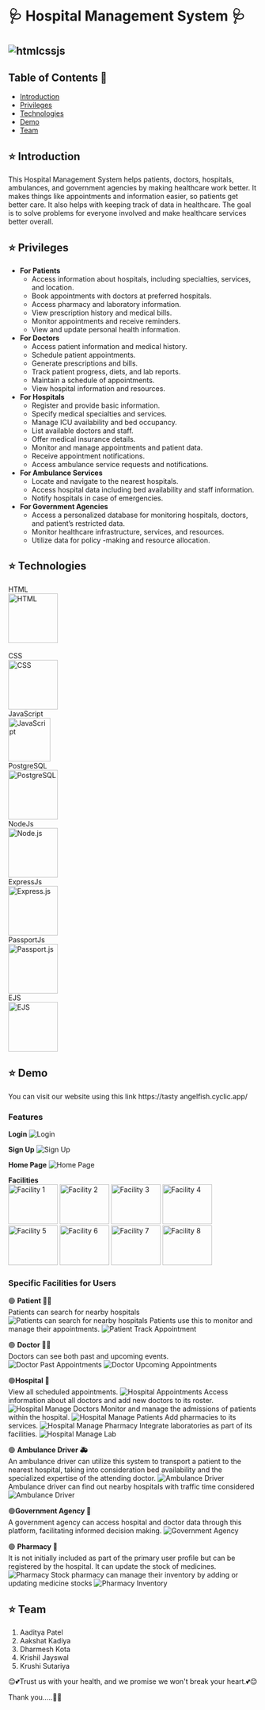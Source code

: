 # 🩺 Hospital Management System 🩺

## ![htmlcssjs](assets/images/logo.png)

## Table of Contents 🚀
* [Introduction](#introduction)
* [Privileges](#privileges)
* [Technologies](#technologies)
* [Demo](#demo)
* [Team](#team)

## ⭐ Introduction
This Hospital Management System helps patients, doctors, hospitals, ambulances, and government agencies by making healthcare work better. It makes things like appointments and information easier, so patients get better care. It also helps with keeping track of data in healthcare. The goal is to solve problems for everyone involved and make healthcare services better overall.

## ⭐ Privileges
- **For Patients**
  - Access information about hospitals, including specialties, services, and location.
  - Book appointments with doctors at preferred hospitals.
  - Access pharmacy and laboratory information.
  - View prescription history and medical bills.
  - Monitor appointments and receive reminders.
  - View and update personal health information.
- **For Doctors**
  - Access patient information and medical history.
  - Schedule patient appointments.
  - Generate prescriptions and bills.
  - Track patient progress, diets, and lab reports.
  - Maintain a schedule of appointments.
  - View hospital information and resources.
- **For Hospitals**
  - Register and provide basic information.
  - Specify medical specialties and services.
  - Manage ICU availability and bed occupancy.
  - List available doctors and staff.
  - Offer medical insurance details.
  - Monitor and manage appointments and patient data.
  - Receive appointment notifications.
  - Access ambulance service requests and notifications.
- **For Ambulance Services**
  - Locate and navigate to the nearest hospitals.
  - Access hospital data including bed availability and staff information.
  - Notify hospitals in case of emergencies.
- **For Government Agencies**
  - Access a personalized database for monitoring hospitals, doctors, and patient’s restricted data.
  - Monitor healthcare infrastructure, services, and resources.
  - Utilize data for policy -making and resource allocation.
## ⭐ Technologies
HTML
<br>
<img src="assets/images/html.png" alt="HTML" width="100" height="100">  
<br>
CSS
<br>
<img src="assets/images/css.png" alt="CSS" width="100" height="100">
<br>
JavaScript
<br>
<img src="assets/images/javascript.png" alt="JavaScript" width="85" height="88">
<br>
PostgreSQL
<br>
<img src="assets/images/postgresql.png" alt="PostgreSQL" width="100" height="100">
<br>
NodeJs
<br>
<img src="assets/images/nodejs.png" alt="Node.js" width="100" height="100">
<br>
ExpressJs
<br>
<img src="assets/images/expressjs.png" alt="Express.js" width="100" height="100">
<br>
PassportJs
<br>
<img src="assets/images/passportjs.png" alt="Passport.js" width="100" height="100">
<br>
EJS
<br>
<img src="assets/images/ejs.png" alt="EJS" width="100" height="100">



## ⭐ Demo
You can visit our website using this link
https://tasty angelfish.cyclic.app/

### Features
   **Login**
  ![Login](assets/images/login.png)

   **Sign Up**
  ![Sign Up](assets/images/signup.png)

   **Home Page**
  ![Home Page](assets/images/home.png)

   **Facilities**
<br>
  <img src="assets/images/f1.png" alt="Facility 1" width="100" height="80">
<img src="assets/images/f2.png" alt="Facility 2" width="100" height="80">
<img src="assets/images/f3.png" alt="Facility 3" width="100" height="80">
<img src="assets/images/f4.png" alt="Facility 4" width="100" height="80">
<img src="assets/images/f5.png" alt="Facility 5" width="100" height="80">
<img src="assets/images/f6.png" alt="Facility 6" width="100" height="80">
<img src="assets/images/f7.png" alt="Facility 7" width="100" height="80">
<img src="assets/images/f8.png" alt="Facility 8" width="100" height="80">

### Specific Facilities for Users

   🟢 **Patient 🙎‍♂**
   <br>
     Patients can search for nearby hospitals
    ![Patients can search for nearby hospitals](assets/images/patient_nearbyhos.jpg)
     Patients use this to monitor and manage their appointments.
    ![Patient Track Appointment](assets/images/patientbookappoint.jpg)

   🟢 **Doctor 👨‍⚕**
   <br>
     Doctors can see both past and upcoming events.
    ![Doctor Past Appointments](assets/images/doctorpastappoint.png)
    ![Doctor Upcoming Appointments](assets/images/doctorupcomingappoint.png)

   🟢**Hospital 🏥**
   <br>
     View all scheduled appointments.
    ![Hospital Appointments](assets/images/happpoint.png)
     Access information about all doctors and add new doctors to its roster.
    ![Hospital Manage Doctors](assets/images/hmanagedoc.png)
     Monitor and manage the admissions of patients within the hospital.
    ![Hospital Manage Patients](assets/images/hmanagepat.png)
     Add pharmacies to its services.
    ![Hospital Manage Pharmacy](assets/images/hmanagepharm.png)
     Integrate laboratories as part of its facilities.
    ![Hospital Manage Lab](assets/images/hmanagelab.png)

   🟢 **Ambulance Driver 🚑**
   <br>
     An ambulance driver can utilize this system to transport a patient to the nearest hospital, taking into consideration bed availability and the specialized expertise of the attending doctor.
    ![Ambulance Driver](assets/images/ambudriver.png)
     Ambulance driver can find out nearby hospitals with traffic time considered
  ![Ambulance Driver](assets/images/ambulance_nearbyhos.png.jpg)

   🟢**Government Agency 🏬**
   <br>
     A government agency can access hospital and doctor data through this platform, facilitating informed decision making.
    ![Government Agency](assets/images/gov_age.png)

   🟢 **Pharmacy 💊**
   <br>
     It is not initially included as part of the primary user profile but can be registered by the hospital.
     It can update the stock of medicines.
    ![Pharmacy Stock](assets/images/pharmstock.png)
     pharmacy can manage their inventory by adding or updating medicine stocks
  ![Pharmacy Inventory](assets/images/pharm_stock.jpg)

## ⭐ Team
1. Aaditya Patel
2. Aakshat Kadiya
3. Dharmesh Kota
4. Krishil Jayswal
5. Krushi Sutariya

😊💕Trust us with your health, and we promise we won't break your heart.💕😊

Thank you.....🌟💫
